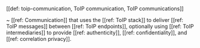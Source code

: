 [[def: toip-communication, ToIP communication, ToIP communications]]

~ [[ref: Communication]] that uses the [[ref: ToIP stack]] to deliver [[ref: ToIP messages]] between [[ref: ToIP endpoints]], optionally using [[ref: ToIP intermediaries]] to provide [[ref: authenticity]], [[ref: confidentiality]], and [[ref: correlation privacy]].

